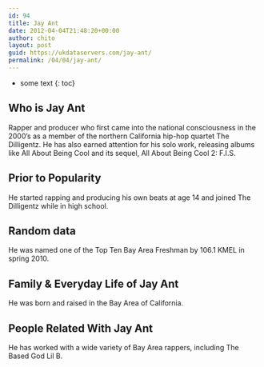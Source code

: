 ```yaml
---
id: 94
title: Jay Ant
date: 2012-04-04T21:48:20+00:00
author: chito
layout: post
guid: https://ukdataservers.com/jay-ant/
permalink: /04/04/jay-ant/
---
```


* some text
{: toc}


## Who is  Jay Ant
                  
                  
                  
Rapper and producer who first came into the national consciousness in the 2000&#8217;s as a member of the northern California hip-hop quartet The Dilligentz. He has also earned attention for his solo work, releasing albums like All About Being Cool and its sequel, All About Being Cool 2: F.I.S.
                  
                
                
                
## Prior to Popularity 
                  
                  
                  
He started rapping and producing his own beats at age 14 and joined The Dilligentz while in high school.
                  
                
                
                
## Random data 
                  
                  
                  
He was named one of the Top Ten Bay Area Freshman by 106.1 KMEL in spring 2010.
                  
                
                
                
## Family & Everyday Life of Jay Ant
                  
                  
                  
He was born and raised in the Bay Area of California.
                  
                
                
                
## People Related With  Jay Ant
                  
                  
                  
He has worked with a wide variety of Bay Area rappers, including The Based God Lil B.
                  
                
              
            
          
          
          
    
    
  

